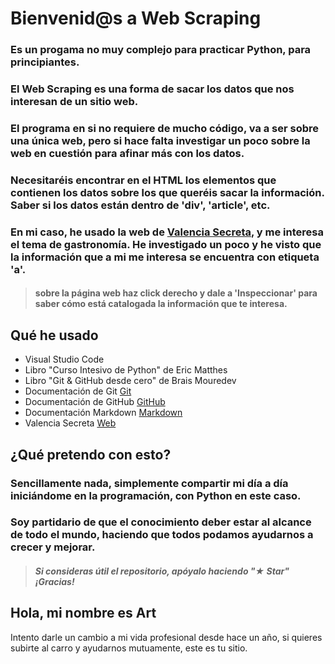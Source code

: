 # Bienvenid@s a Web Scraping

### Es un progama no muy complejo para practicar Python, para principiantes.

### El Web Scraping es una forma de sacar los datos que nos interesan de un sitio web.
### El programa en si no requiere de mucho código, va a ser sobre una única web, pero si hace falta investigar un poco sobre la web en cuestión para afinar más con los datos.
### Necesitaréis encontrar en el HTML los elementos que contienen los datos sobre los que queréis sacar la información. Saber si los datos están dentro de \'div', \'article', etc.
### En mi caso, he usado la web de [Valencia Secreta](https://valenciasecreta.com), y me interesa el tema de gastronomía. He investigado un poco y he visto que la información que a mi me interesa se encuentra con etiqueta \'a'.

> #### sobre la página web haz click derecho y dale a 'Inspeccionar' para saber cómo está catalogada la información que te interesa.


## Qué he usado

 - Visual Studio Code
 - Libro "Curso Intesivo de Python" de Eric Matthes
 - Libro "Git & GitHub desde cero" de Brais Mouredev
 - Documentación de Git [Git](https://git-scm.com)
 - Documentación de GitHub [GitHub](https://docs.github.com/es)
 - Documentación Markdown [Markdown](https://markdown.es)
 - Valencia Secreta [Web](https://valenciasecreta.com)

## ¿Qué pretendo con esto?

### Sencillamente nada, simplemente compartir mi día a día iniciándome en la programación, con Python en este caso. 
### Soy partidario de que el conocimiento deber estar al alcance de todo el mundo, haciendo que todos podamos ayudarnos a crecer y mejorar.

> ##### Si consideras útil el repositorio, apóyalo haciendo "★ Star" ¡Gracias!

## Hola, mi nombre es Art

Intento darle un cambio a mi vida profesional desde hace un año, si quieres subirte al carro y ayudarnos mutuamente, este es tu sitio.

